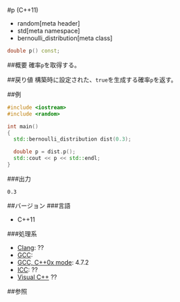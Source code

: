 #p (C++11)
* random[meta header]
* std[meta namespace]
* bernoulli_distribution[meta class]

```cpp
double p() const;
```

##概要
確率`p`を取得する。


##戻り値
構築時に設定された、`true`を生成する確率`p`を返す。


##例
```cpp
#include <iostream>
#include <random>

int main()
{
  std::bernoulli_distribution dist(0.3);

  double p = dist.p();
  std::cout << p << std::endl;
}
```

###出力
```
0.3
```

##バージョン
###言語
- C++11

###処理系
- [Clang](/implementation.md#clang): ??
- [GCC](/implementation.md#gcc): 
- [GCC, C++0x mode](/implementation.md#gcc): 4.7.2
- [ICC](/implementation.md#icc): ??
- [Visual C++](/implementation.md#visual_cpp) ??


##参照


